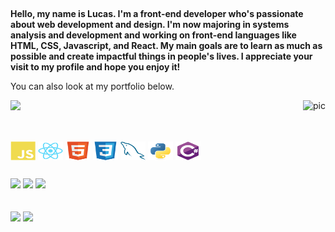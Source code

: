 ##

<div>
  <p><strong>Hello, my name is Lucas. I'm a front-end developer who's passionate about web development and design. I'm now majoring in systems analysis and development and working on front-end languages like HTML, CSS, Javascript, and React. My main goals are to learn as much as possible and create impactful things in people's lives. I appreciate your visit to my profile and hope you enjoy it!</strong></p>
  <p>You can also look at my portfolio below.</p>
  <p><img align="right" alt="pic" src="https://gist.githubusercontent.com/theAdityaNVS/f5b585d1082da2dffffea32434f37956/raw/7f9552d0a179b4f84059259fa878199e369b069c/GitHub-logo.gif"></p>
  <p><a href="https://lucastristaooo.github.io/Portifolio" target="_blank"><img src="https://img.shields.io/badge/website-000000?style=for-the-badge&logo=About.me&logoColor=white" target="_blank"></a></p>
<div>
   
## 

<div style="display: inline_block"><br>
  <img align="center" alt="Js" height="30" width="40" src="https://raw.githubusercontent.com/devicons/devicon/master/icons/javascript/javascript-plain.svg">
  <img align="center" alt="React" height="30" width="40" src="https://raw.githubusercontent.com/devicons/devicon/master/icons/react/react-original.svg">
  <img align="center" alt="HTML" height="30" width="40" src="https://raw.githubusercontent.com/devicons/devicon/master/icons/html5/html5-original.svg">
  <img align="center" alt="CSS" height="30" width="40" src="https://raw.githubusercontent.com/devicons/devicon/master/icons/css3/css3-original.svg">
  <img align="center" alt="MySQL" height="30" width="40" src="https://raw.githubusercontent.com/devicons/devicon/master/icons/mysql/mysql-original.svg">
  <img align="center" alt="Python" height="30" width="40" src="https://raw.githubusercontent.com/devicons/devicon/master/icons/python/python-original.svg">
  <img align="center" alt="C#" height="30" width="40" src="https://raw.githubusercontent.com/devicons/devicon/master/icons/csharp/csharp-original.svg">
</div>

##

<div>
  <a href="mailto:lucasgabrieloliveiratristao1@hotmail.com" target="_blank"><img src="https://img.shields.io/badge/Microsoft_Outlook-0078D4?style=for-the-badge&logo=microsoft-outlook&logoColor=white" target="_blank"></a>
  <a href="mailto:lucasgabrieloliveiratristao1@gmail.com" target="_blank"><img src="https://img.shields.io/badge/-Gmail-%23333?style=for-the-badge&logo=gmail&logoColor=white" target="_blank"></a>
  <a href="https://www.linkedin.com/in/lucas-trist%C3%A3o-32b149245/" target="_blank"><img src="https://img.shields.io/badge/-LinkedIn-%230077B5?style=for-the-badge&logo=linkedin&logoColor=white" target="_blank"></a>
</div>


<div>
  <br><br><img height="160em" src="https://github-readme-stats.vercel.app/api?username=lucastristaooo&show_icons=false&theme=github_dark&include_all_commits=true&count_private=true">
  <img height="160em" src="https://github-readme-stats.vercel.app/api/top-langs/?username=lucastristaooo&theme=github_dark&layout=compact&langs_count=5">
</div>
